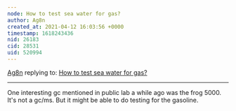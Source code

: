```yaml
---
node: How to test sea water for gas? 
author: Ag8n
created_at: 2021-04-12 16:03:56 +0000
timestamp: 1618243436
nid: 26183
cid: 28531
uid: 520994
---
```




[Ag8n](../profile/Ag8n) replying to: [How to test sea water for gas? ](../notes/liz/04-10-2021/how-to-test-sea-water-for-gas)

----
One interesting gc mentioned in public lab a while ago was the frog 5000.  It's not a gc/ms.  But it might be able to do testing for the gasoline.  